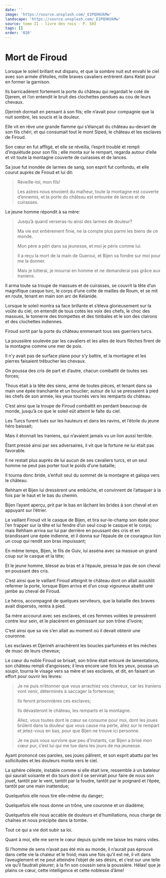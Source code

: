 ```yaml
---
date: ''
image: 'https://source.unsplash.com/_E1PQXKUkMw'
landscape: 'https://source.unsplash.com/_E1PQXKUkMw'
source: tome II - livre des rois - P. 503
tags: []
order: '020'
---
```


# Mort de Firoud

Lorsque le soleil brillant eut disparu, et que la sombre nuit eut envahi le ciel avec son armée d’étoiles, mille braves cavaliers entrèrent dans Kelat pour en former la garnison.

Ils barricadèrent fortement la porte du château qui regardait le coté de Djerem, et l’on entendit le bruit des clochettes pendues au cou de leurs chevaux.

Djerireh dormait en pensant à son fils; elle n’avait pour compagnie que la nuit sombre, les soucis et la douleur.

Elle vit en rêve une grande flamme qui s’élançait du château au-devant de son fils chéri, et qui consumait tout le mont Siped, le château et les esclaves de Firoud.

Son cœur en fut affligé, et elle se réveilla, l’esprit troublé et rempli d’inquiétude pour son fils ; elle monta sur le rempart, regarda autour d’elle et vit toute la montagne couverte de cuirasses et de lances.

Sa joue fut inondée de larmes de sang, son esprit fut confondu, et elle courut auprès de Firoud et lui dit:

> Réveille-toi, mon fils!
>
> Les astres nous envoient du malheur, toute la montagne est couverte d’ennemis, et la porte du château est entourée de lances et de cuirasses.

Le jeune homme répondit à sa mère:

> Jusqu’à quand verseras-tu ainsi des larmes de douleur?
>
> Ma vie est entièrement finie, ne la compte plus parmi les biens de ce monde.
>
> Mon père a péri dans sa jeunesse, et moi je péris comme lui.
>
> Il a reçu la mort de la main de Gueroui, et Bijen va fondre sur moi pour me la donner.
>
> Mais je lutterai, je mourrai en homme et ne demanderai pas grâce aux Iraniens.

Il arma toute sa troupe de massues et de cuirasses, se couvrit la tête d’un magnifique casque turc, le corps d’une cotte de mailles de Roum, et se mit en route, tenant en main son arc de Keïanide.

Lorsque le soleil montra sa face brillante et s’éleva glorieusement sur la voûte du ciel, on entendit de tous cotés les voix des chefs, le choc des massues, le tonnerre des trompettes et des timbales et le son des clairons et des clochettes indiennes.

Firoud sortit par la porte du château emmenant tous ses guerriers turcs.

La poussière soulevée par les cavaliers et les ailes de leurs flèches firent de la montagne comme une mer de poix.

Il n’y avait pas de surface plane pour s’y battre, et la montagne et les pierres faisaient trébucher les chevaux.

On poussa des cris de part et d’autre, chacun combattit de toutes ses forces;

Thous était à la tête des siens, armé de toutes pièces, et tenant dans sa main une épée tranchante et un bouclier; autour de lui se pressaient à pied les chefs de son armée, les yeux tournés vers les remparts du château.

C’est ainsi que la troupe de Firoud combattit en perdant beaucoup de monde, jusqu’à ce que le soleil eût atteint le faîte du ciel.

Les Turcs furent tués sur les hauteurs et dans les ravins, et l’étoile du jeune héro baissait;

Mais il étonnait les Iraniens, qui n’avaient jamais vu un lion aussi terrible.

Étant pressé ainsi par ses adversaires, il vit que la fortune ne lui était pas favorable.

Il ne restait plus auprès de lui aucun de ses cavaliers turcs, et un seul homme ne peut pas porter tout le poids d’une bataille;

Il tourna donc bride, s’enfuit seul du sommet de la montagne et galopa vers le château.

Rehham et Bijen lui dressèrent une embûche, et convinrent de l’attaquer à la fois par le haut et le bas du chemin.

Bijen l’ayant aperçu, prit par le bas en lâchant les brides à son cheval et en appuyant sur l’étrier.

Le vaillant Firoud vit le casque de Bijen, et tira sur-le-champ son épée pour l’en frapper sur la tête et lui fendre d’un seul coup le casque et le corps; mais Rehham arriva sur lui par derrière en poussant des cris et en brandissant une épée indienne, et il donna sur l’épaule de ce courageux lion un coup qui rendit son bras impuissant;

En même temps, Bijen, le fils de Guiv, lui asséna avec sa massue un grand coup sur le casque et la tête;

Et le jeune homme, blessé au bras et à l’épaule, pressa le pas de son cheval en poussant des cris.

C’est ainsi que le vaillant Firoud atteignit le château dont on allait aussitôt refermer la porte, lorsque Bijen arriva et d’un coup vigoureux abattit une jambe au cheval de Firoud.

Le héros, accompagné de quelques serviteurs, que la bataille des braves avait dispersés, rentra à pied.

Sa mère accourut avec ses esclaves, et ces femmes voilées le pressèrent contre leur sein, et le placèrent en gémissant sur son trône d’ivoire;

C’est ainsi que sa vie s’en allait au moment où il devait obtenir une couronne.

Les esclaves et Djerireh arrachèrent les boucles parfumées et les mèches de musc de leurs cheveux;

Le cœur du noble Firoud se brisait, son trône était entouré de lamentations, son château rempli d’angoisses; il leva encore une fois les yeux, poussa un soupir, tourna le visage vers sa mère et ses esclaves, et dit, en faisant un effort pour ouvrir les lèvres:

> Je ne puis m’étonner que vous arrachiez vos cheveux, car les Iraniens vont venir, déterminés à saccager la forteresse;
>
> Ils feront prisonnières ces esclaves;
>
> Ils dévasteront le château, les remparts et la montagne.
>
> Allez, vous toutes dont le cœur se consume pour moi, dont les joues brûlent dans la douleur que vous cause ma perte, allez sur le rempart et jetez-vous en bas, pour que Bijen ne trouve ici personne.
>
> Je ne puis vous survivre que peu d’instants, car Bijen a brisé mon cœur pur, c’est lui qui me tue dans les jours de ma jeunesse.

Ayant prononcé ces paroles, ses joues pâlirent, et son esprit abattu par les sollicitudes et les douleurs monta vers le ciel.

La sphère céleste, instable comme si elle était ivre, ressemble à un bateleur qui saurait soixante et dix tours dont il se servirait pour faire de nous son jouet, tantôt par le vent, tantôt par la foudre, tantôt par le poignard et l’épée, tantôt par une main inattendue;

Quelquefois elle nous tire elle-même du danger;

Quelquefois elle nous donne un trône, une couronne et un diadème;

Quelquefois elle nous accable de douleurs et d’humiliations, nous charge de chaînes et nous précipite dans la tombe.

Tout ce qui a vie doit subir sa loi.

Quant à moi, elle me serre le cœur depuis qu’elle me laisse les mains vides.

Si l’homme de sens n’avait pas été mis au monde, il n’aurait pas éprouvé dans cette vie la chaleur et le froid; mais une fois qu’il est né, il vit dans l’aveuglement et ne peut atteindre l’objet de ses désirs, et c’est sur une telle vie qu’il faudrait pleurer; à la fin son coussin sera la poussière. Hélas! que je plains ce cœur, cette intelligence et cette noblesse d’âme!
